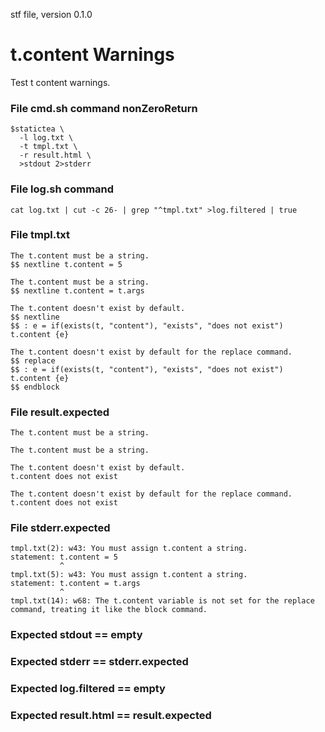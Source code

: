 stf file, version 0.1.0

# t.content Warnings

Test t content warnings.

### File cmd.sh command nonZeroReturn

~~~
$statictea \
  -l log.txt \
  -t tmpl.txt \
  -r result.html \
  >stdout 2>stderr
~~~

### File log.sh command

~~~
cat log.txt | cut -c 26- | grep "^tmpl.txt" >log.filtered | true
~~~

### File tmpl.txt

~~~
The t.content must be a string.
$$ nextline t.content = 5

The t.content must be a string.
$$ nextline t.content = t.args

The t.content doesn't exist by default.
$$ nextline
$$ : e = if(exists(t, "content"), "exists", "does not exist")
t.content {e}

The t.content doesn't exist by default for the replace command.
$$ replace
$$ : e = if(exists(t, "content"), "exists", "does not exist")
t.content {e}
$$ endblock
~~~

### File result.expected

~~~
The t.content must be a string.

The t.content must be a string.

The t.content doesn't exist by default.
t.content does not exist

The t.content doesn't exist by default for the replace command.
t.content does not exist
~~~

### File stderr.expected

~~~
tmpl.txt(2): w43: You must assign t.content a string.
statement: t.content = 5
           ^
tmpl.txt(5): w43: You must assign t.content a string.
statement: t.content = t.args
           ^
tmpl.txt(14): w68: The t.content variable is not set for the replace command, treating it like the block command.
~~~

### Expected stdout == empty
### Expected stderr == stderr.expected
### Expected log.filtered == empty
### Expected result.html == result.expected
